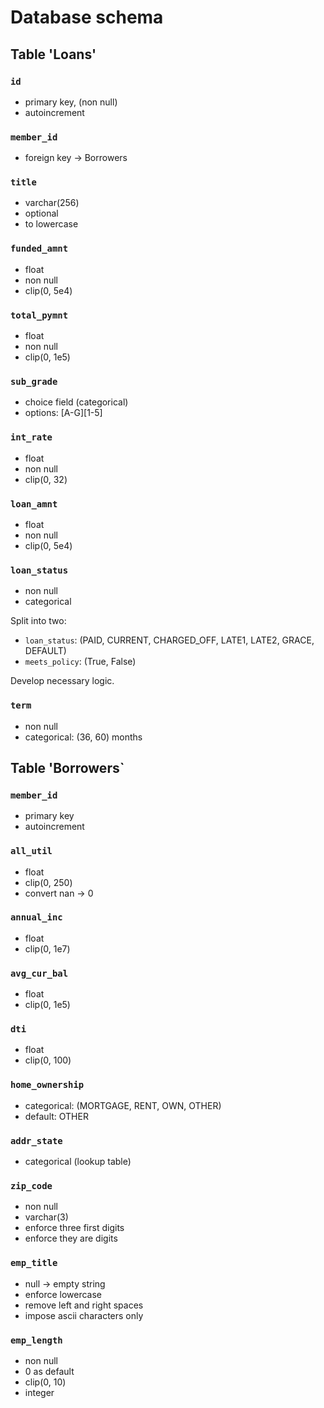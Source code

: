 # Database schema
## Table 'Loans'

### `id`
- primary key, (non null)
- autoincrement

### `member_id`
- foreign key -> Borrowers

### `title`
- varchar(256)
- optional
- to lowercase

### `funded_amnt`
- float
- non null
- clip(0, 5e4)

### `total_pymnt`
- float
- non null
- clip(0, 1e5)

### `sub_grade`
- choice field (categorical)
- options: [A-G][1-5]

### `int_rate`
- float
- non null
- clip(0, 32)

### `loan_amnt`
- float
- non null
- clip(0, 5e4)

### `loan_status`
- non null
- categorical

Split into two:
* `loan_status`: (PAID, CURRENT, CHARGED_OFF, LATE1, LATE2, GRACE, DEFAULT)
* `meets_policy`: (True, False)

Develop necessary logic.

### `term`
- non null
- categorical: (36, 60) months


## Table 'Borrowers`
### `member_id`
- primary key
- autoincrement

### `all_util`
- float
- clip(0, 250)
- convert nan -> 0

### `annual_inc`
- float
- clip(0, 1e7)

### `avg_cur_bal`
- float
- clip(0, 1e5)

### `dti`
- float
- clip(0, 100)

### `home_ownership`
- categorical: (MORTGAGE, RENT, OWN, OTHER)
- default: OTHER

### `addr_state`
- categorical (lookup table)

### `zip_code`
- non null
- varchar(3)
- enforce three first digits
- enforce they are digits

### `emp_title`
- null -> empty string
- enforce lowercase
- remove left and right spaces
- impose ascii characters only

### `emp_length`
- non null
- 0 as default
- clip(0, 10)
- integer

